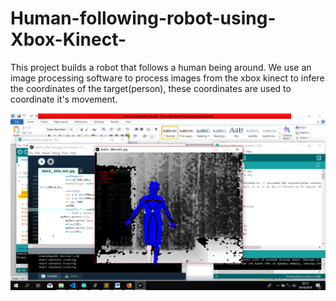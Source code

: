 # Human-following-robot-using-Xbox-Kinect-

This project builds a robot that follows a human being around.
We use an image processing software to process images from the xbox kinect 
to infere the coordinates of the target(person), these coordinates are used to coordinate it's movement.

![Screenshot of Skeletal tracking using the microsoft kinect](https://github.com/IamNator/Human-following-robot-using-Xbox-Kinect-/blob/master/public/Screenshot(1877).png)
